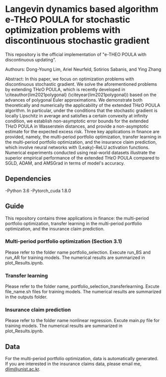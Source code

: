 #  Langevin dynamics based algorithm e-TH$\varepsilon$O POULA for stochastic optimization problems with discontinuous stochastic gradient

This repository is the official implementation of "e-THEO POULA with discontinuous updating". 

Authours: Dong-Young Lim, Ariel Neurfeld, Sotirios Sabanis, and Ying Zhang

Abstract: In this paper, we focus on optimization problems with discontinuous stochastic gradient. We solve the aforementioned problems by extending TH$\varepsilon$O POULA, which is recently developed in \citeauthor{lim2021polygonal} (\citeyear{lim2021polygonal}) based on the advances of polygonal Euler approximations. We demonstrate both theoretically and numerically the applicability of the extended TH$\varepsilon$O POULA algorithm. In particular, under the conditions that the stochastic gradient is locally Lipschitz in average and satisfies a certain convexity at infinity condition, we establish non-asymptotic error bounds for the extended TH$\varepsilon$O POULA in Wasserstein distances, and provide a non-asymptotic estimate for the expected excess risk. Three key applications in finance are provided, namely, the multi-period portfolio optimization, transfer learning in the multi-period portfolio optimization, and the insurance claim prediction, which involve neural networks with (Leaky)-ReLU activation functions. Numerical experiments conducted using real-world datasets illustrate the superior empirical performance of the extended TH$\varepsilon$O POULA compared to SGLD, ADAM, and AMSGrad in terms of model's accuracy.

## Dependencies
-Python 3.6
-Pytorch_cuda 1.8.0 

## Guide
This repository contains three applications in finance: the multi-period portfolio optimization, transfer learning in the multi-period portfolio optimization, and the insurance claim prediction. 

### Multi-period portfolio optimization (Section 3.1)
Please refer to the folder name portfolio_selection. Execute run_BS and run_AR for training models. The numerical results are summarized in plot_Results.ipynb.  



### Transfer learning
Please refer to the folder name, portfolio_selection_transferlearning. Excute file_name.sh files for training models. The numerical results are summarized in the outputs folder. 

### Insurance claim prediction
Please refer to the folder name nonlinear regression. Excute main.py file for training models. The numerical results are summarized in plot_Results.ipynb.

## Data
For the multi-period portfolio optimization, data is automatically generated.
If you are interested in the insurance claims data, please email me, dlim@unist.ac.kr.








